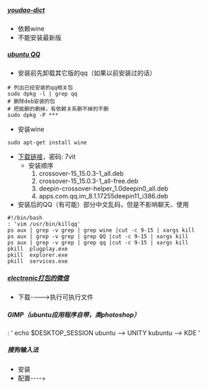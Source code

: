 ##### [youdao-dict](http://codown.youdao.com/cidian/linux/youdao-dict_1.0.2~ubuntu_amd64.deb)
- 依赖wine
- 不能安装最新版

##### [ubuntu QQ](http://blog.csdn.net/ysy950803/article/details/52958538)
- 安装前先卸载其它版的qq（如果以前安装过的话）

```shell
# 列出已经安装的qq相关包
sudo dpkg -l | grep qq
# 删除deb安装的包
# 把能删的删掉，有依赖关系删不掉的不删
sudo dpkg -P ***
```
- 安装wine

```shell
sudo apt-get install wine
```
- [下载链接](https://pan.baidu.com/s/1kV0u7Nh)，密码: 7vit
    + 安装顺序
        1. crossover-15_15.0.3-1_all.deb
        2. crossover-15_15.0.3-1_all-free.deb
        3. deepin-crossover-helper_1.0deepin0_all.deb
        4. apps.com.qq.im_8.1.17255deepin11_i386.deb
- 安装后的QQ（有可能）部分中文乱码，但是不影响聊天、使用

```shell
#!/bin/bash
: 'vim /usr/bin/killqq'
ps aux | grep -v grep | grep wine |cut -c 9-15 | xargs kill
ps aux | grep -v grep | grep QQ |cut -c 9-15 | xargs kill
ps aux | grep -v grep | grep qq |cut -c 9-15 | xargs kill
pkill  plugplay.exe  
pkill  explorer.exe  
pkill  services.exe  
```

##### [electronic打包的微信](http://github.com/geeeeeeeeek/electronic-wechat/releases/download/V2.0/linux-x64.tar.gz)
- 下载---->执行可执行文件

##### GIMP（ubuntu应用程序自带，类photoshop）

: '
echo $DESKTOP_SESSION
ubuntu --> UNITY
kubuntu --> KDE
'

##### 搜狗输入法
- 安装
- 配置----+